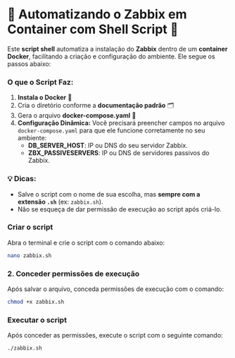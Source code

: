 # 🚀 **Automatizando o Zabbix em Container com Shell Script** 🐳

Este **script shell** automatiza a instalação do **Zabbix** dentro de um **container Docker**, facilitando a criação e configuração do ambiente. Ele segue os passos abaixo:

### O que o Script Faz:
1. **Instala o Docker** 🐳
2. Cria o diretório conforme a **documentação padrão** 🗂️
3. Gera o arquivo **docker-compose.yaml** 📜
4. **Configuração Dinâmica:** Você precisará preencher campos no arquivo `docker-compose.yaml` para que ele funcione corretamente no seu ambiente:
   - **DB_SERVER_HOST**: IP ou DNS do seu servidor Zabbix.
   - **ZBX_PASSIVESERVERS**: IP ou DNS de servidores passivos do Zabbix.

### 💡 Dicas:
- Salve o script com o nome de sua escolha, mas **sempre com a extensão `.sh`** (ex: `zabbix.sh`).
- Não se esqueça de dar permissão de execução ao script após criá-lo.


### Criar o script

Abra o terminal e crie o script com o comando abaixo:

```bash
nano zabbix.sh
```

### 2. Conceder permissões de execução

Após salvar o arquivo, conceda permissões de execução com o comando:
```bash
chmod +x zabbix.sh
```
### Executar o script

Após conceder as permissões, execute o script com o seguinte comando:

```bash
./zabbix.sh
